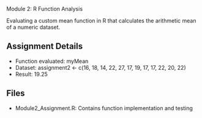 Module 2: R Function Analysis

Evaluating a custom mean function in R that calculates the arithmetic mean of a numeric dataset.

## Assignment Details

- Function evaluated: myMean
- Dataset: assignment2 <- c(16, 18, 14, 22, 27, 17, 19, 17, 17, 22, 20, 22)
- Result: 19.25

## Files

- Module2_Assignment.R: Contains function implementation and testing
